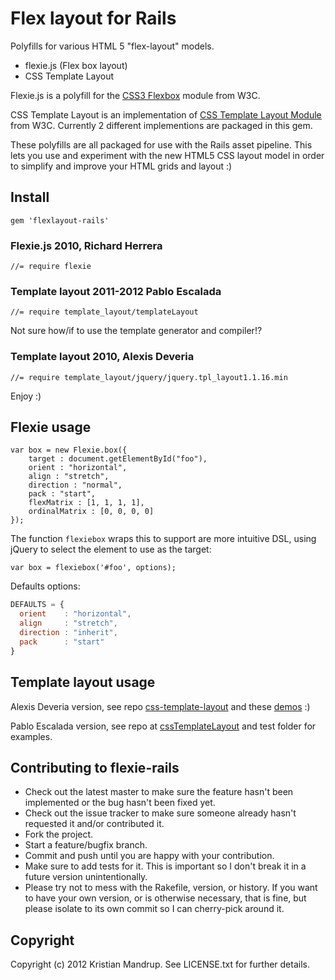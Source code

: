 # Flex layout for Rails

Polyfills for various HTML 5 "flex-layout" models.

* flexie.js (Flex box layout)
* CSS Template Layout

Flexie.js is a polyfill for the [CSS3 Flexbox](http://www.w3.org/TR/css3-flexbox/) module from W3C.

CSS Template Layout is an implementation of [CSS Template Layout Module](http://www.w3.org/TR/css3-layout/) from W3C. Currently 2 different implementions are packaged in this gem.

These polyfills are all packaged for use with the Rails asset pipeline. 
This lets you use and experiment with the new HTML5 CSS layout model in order to simplify and improve your HTML grids and layout :)

## Install

`gem 'flexlayout-rails'`

### Flexie.js 2010, Richard Herrera

```text
//= require flexie
```

### Template layout 2011-2012 Pablo Escalada

```text
//= require template_layout/templateLayout
```

Not sure how/if to use the template generator and compiler!?

### Template layout 2010, Alexis Deveria 

```text
//= require template_layout/jquery/jquery.tpl_layout1.1.16.min
```

Enjoy :)

## Flexie usage

```javscript
var box = new Flexie.box({
    target : document.getElementById("foo"),
    orient : "horizontal",
    align : "stretch",
    direction : "normal",
    pack : "start",
    flexMatrix : [1, 1, 1, 1],
    ordinalMatrix : [0, 0, 0, 0]
});
```

The function `flexiebox` wraps this to support are more intuitive DSL, using jQuery to select the element to use as the target:

`var box = flexiebox('#foo', options);`

Defaults options:

```javascript
DEFAULTS = {
  orient    : "horizontal",
  align     : "stretch",
  direction : "inherit",
  pack      : "start"
}
```

## Template layout usage

Alexis Deveria version, see repo [css-template-layout](https://code.google.com/p/css-template-layout/) and these [demos](http://a.deveria.com/csstpl/) :)

Pablo Escalada version, see repo at [cssTemplateLayout](https://github.com/diesire/cssTemplateLayout) and test folder for examples.

## Contributing to flexie-rails
 
* Check out the latest master to make sure the feature hasn't been implemented or the bug hasn't been fixed yet.
* Check out the issue tracker to make sure someone already hasn't requested it and/or contributed it.
* Fork the project.
* Start a feature/bugfix branch.
* Commit and push until you are happy with your contribution.
* Make sure to add tests for it. This is important so I don't break it in a future version unintentionally.
* Please try not to mess with the Rakefile, version, or history. If you want to have your own version, or is otherwise necessary, that is fine, but please isolate to its own commit so I can cherry-pick around it.

## Copyright

Copyright (c) 2012 Kristian Mandrup. See LICENSE.txt for
further details.

